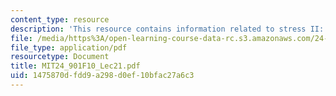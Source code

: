 ```yaml
---
content_type: resource
description: 'This resource contains information related to stress II: rhythm. '
file: /media/https%3A/open-learning-course-data-rc.s3.amazonaws.com/24-901-language-and-its-structure-i-phonology-fall-2010/1475870dfdd9a298d0ef10bfac27a6c3_MIT24_901F10_Lec21.pdf
file_type: application/pdf
resourcetype: Document
title: MIT24_901F10_Lec21.pdf
uid: 1475870d-fdd9-a298-d0ef-10bfac27a6c3
---
```

